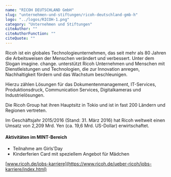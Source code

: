 ```yaml
---
name: "RICOH DEUTSCHLAND GmbH"
slug: "unternehmen-und-stiftungen/ricoh-deutschland-gmb-h"
logo: "../logos/RICOH-1.png"
category: "Unternehmen und Stiftungen"
citeAuthor: ""
citeAuthorFunction: ""
citeQuote: ""
---
```


Ricoh ist ein globales Technologieunternehmen, das seit mehr als 80 Jahren die Arbeitsweisen der Menschen verändert und verbessert. Unter dem Slogan imagine. change. unterstützt Ricoh Unternehmen und Menschen mit Dienstleistungen und Technologien, die zur Innovation anregen, Nachhaltigkeit fördern und das Wachstum beschleunigen.

Hierzu zählen Lösungen für das Dokumentenmanagement, IT-Services, Produktionsdruck, Communication Services, Digitalkameras und Industrielösungen.

Die Ricoh Group hat ihren Hauptsitz in Tokio und ist in fast 200 Ländern und Regionen vertreten.

Im Geschäftsjahr 2015/2016 (Stand: 31. März 2016) hat Ricoh weltweit einen Umsatz von 2,209 Mrd. Yen (ca. 19,6 Mrd. US-Dollar) erwirtschaftet.

#### Aktivitäten im MINT-Bereich

- Teilnahme am Girls'Day
- Kinderferien Card mit speziellem Angebot für Mädchen

[www.ricoh.de/jobs-karriere](https://www.ricoh.de/ueber-ricoh/jobs-karriere/index.html)
